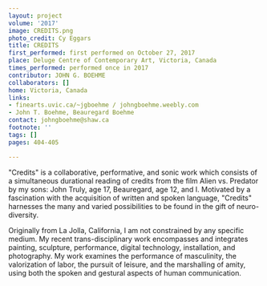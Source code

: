 ```yaml
---
layout: project
volume: '2017'
image: CREDITS.png
photo_credit: Cy Eggars
title: CREDITS
first_performed: first performed on October 27, 2017
place: Deluge Centre of Contemporary Art, Victoria, Canada
times_performed: performed once in 2017
contributor: JOHN G. BOEHME
collaborators: []
home: Victoria, Canada
links:
- finearts.uvic.ca/~jgboehme / johngboehme.weebly.com
- John T. Boehme, Beauregard Boehme
contact: johngboehme@shaw.ca
footnote: ''
tags: []
pages: 404-405

---
```


"Credits" is a collaborative, performative, and sonic work which consists of a simultaneous durational reading of credits from the film Alien vs. Predator by my sons: John Truly, age 17, Beauregard, age 12, and I. Motivated by a fascination with the acquisition of written and spoken language, "Credits" harnesses the many and varied possibilities to be found in the gift of neuro-diversity.

Originally from La Jolla, California, I am not constrained by any specific medium. My recent trans-disciplinary work encompasses and integrates painting, sculpture, performance, digital technology, installation, and photography. My work examines the performance of masculinity, the valorization of labor, the pursuit of leisure, and the marshalling of amity, using both the spoken and gestural aspects of human communication.

